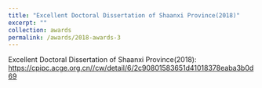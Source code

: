 ```yaml
---
title: "Excellent Doctoral Dissertation of Shaanxi Province(2018)"
excerpt: ""
collection: awards
permalink: /awards/2018-awards-3
---
```



Excellent Doctoral Dissertation of Shaanxi Province(2018): https://cpipc.acge.org.cn//cw/detail/6/2c90801583651d41018378eaba3b0d69

